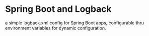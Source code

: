 # Spring Boot and Logback

a simple logback.xml config for Spring Boot apps, configurable thru environment variables for dynamic configuration.
